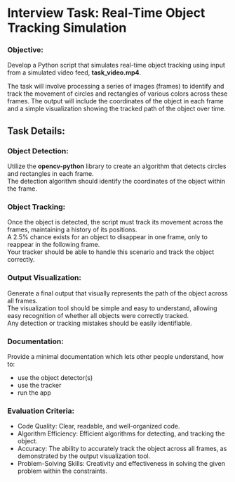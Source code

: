 # Interview Task: Real-Time Object Tracking Simulation

### Objective:

Develop a Python script that simulates real-time object tracking using input from a simulated video feed, __task_video.mp4__. 

The task will involve processing a series of images (frames) to identify and track the movement of circles and rectangles of various colors across
these frames.
The output will include the coordinates of the object in each frame and a simple visualization showing the tracked path of the object over time.

## Task Details:

### Object Detection:

Utilize the __opencv-python__ library to create an algorithm that detects circles and rectangles in each frame.                         
The detection algorithm should identify the coordinates of the object within the frame.                                                 

### Object Tracking:

Once the object is detected, the script must track its movement across the frames, maintaining a history of its positions.              
A 2.5% chance exists for an object to disappear in one frame, only to reappear in the following frame.  
Your tracker should be able to handle this scenario and track the object correctly.                                                     

### Output Visualization:

Generate a final output that visually represents the path of the object across all frames.                                                  
The visualization tool should be simple and easy to understand, allowing easy recognition of whether all objects were correctly tracked.   
Any detection or tracking mistakes should be easily identifiable.                                                                               

### Documentation:

Provide a minimal documentation which lets other people understand, how to:
- use the object detector(s)                                                                                
- use the tracker                                                                                           
- run the app                                                                                               

### Evaluation Criteria:

- Code Quality: Clear, readable, and well-organized code.
- Algorithm Efficiency: Efficient algorithms for detecting, and tracking the object.
- Accuracy: The ability to accurately track the object across all frames, as demonstrated by the output visualization tool.
- Problem-Solving Skills: Creativity and effectiveness in solving the given problem within the constraints.
 
